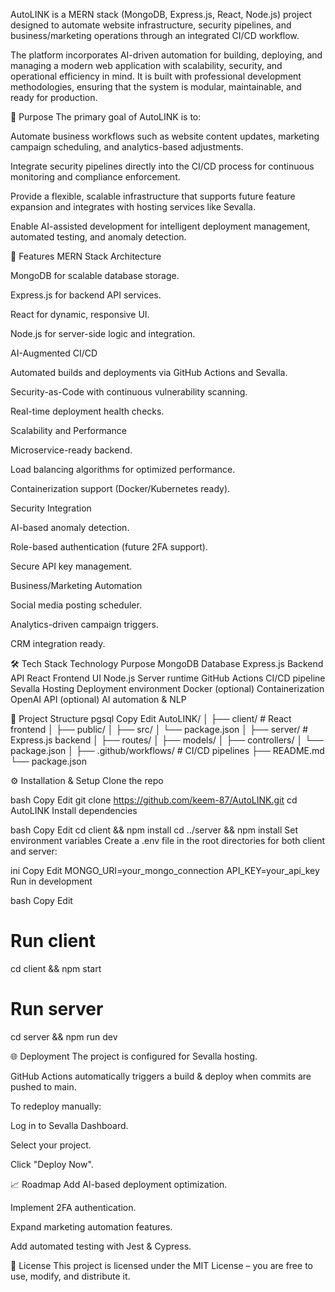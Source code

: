 AutoLINK is a MERN stack (MongoDB, Express.js, React, Node.js) project designed to automate website infrastructure, security pipelines, and business/marketing operations through an integrated CI/CD workflow.

The platform incorporates AI-driven automation for building, deploying, and managing a modern web application with scalability, security, and operational efficiency in mind. It is built with professional development methodologies, ensuring that the system is modular, maintainable, and ready for production.

📌 Purpose
The primary goal of AutoLINK is to:

Automate business workflows such as website content updates, marketing campaign scheduling, and analytics-based adjustments.

Integrate security pipelines directly into the CI/CD process for continuous monitoring and compliance enforcement.

Provide a flexible, scalable infrastructure that supports future feature expansion and integrates with hosting services like Sevalla.

Enable AI-assisted development for intelligent deployment management, automated testing, and anomaly detection.

🚀 Features
MERN Stack Architecture

MongoDB for scalable database storage.

Express.js for backend API services.

React for dynamic, responsive UI.

Node.js for server-side logic and integration.


AI-Augmented CI/CD

Automated builds and deployments via GitHub Actions and Sevalla.

Security-as-Code with continuous vulnerability scanning.

Real-time deployment health checks.


Scalability and Performance

Microservice-ready backend.

Load balancing algorithms for optimized performance.

Containerization support (Docker/Kubernetes ready).


Security Integration

AI-based anomaly detection.

Role-based authentication (future 2FA support).

Secure API key management.


Business/Marketing Automation

Social media posting scheduler.

Analytics-driven campaign triggers.

CRM integration ready.

🛠️ Tech Stack
Technology	Purpose
MongoDB	Database
Express.js	Backend API
React	Frontend UI
Node.js	Server runtime
GitHub Actions	CI/CD pipeline
Sevalla Hosting	Deployment environment
Docker (optional)	Containerization
OpenAI API (optional)	AI automation & NLP

📂 Project Structure
pgsql
Copy
Edit
AutoLINK/
│
├── client/               # React frontend
│   ├── public/
│   ├── src/
│   └── package.json
│
├── server/               # Express.js backend
│   ├── routes/
│   ├── models/
│   ├── controllers/
│   └── package.json
│
├── .github/workflows/    # CI/CD pipelines
├── README.md
└── package.json

⚙️ Installation & Setup
Clone the repo

bash
Copy
Edit
git clone https://github.com/keem-87/AutoLINK.git
cd AutoLINK
Install dependencies

bash
Copy
Edit
cd client && npm install
cd ../server && npm install
Set environment variables
Create a .env file in the root directories for both client and server:

ini
Copy
Edit
MONGO_URI=your_mongo_connection
API_KEY=your_api_key
Run in development

bash
Copy
Edit
# Run client
cd client && npm start

# Run server
cd server && npm run dev

🌐 Deployment
The project is configured for Sevalla hosting.

GitHub Actions automatically triggers a build & deploy when commits are pushed to main.

To redeploy manually:

Log in to Sevalla Dashboard.

Select your project.

Click "Deploy Now".

📈 Roadmap
 Add AI-based deployment optimization.

 Implement 2FA authentication.

 Expand marketing automation features.

 Add automated testing with Jest & Cypress.

📄 License
This project is licensed under the MIT License – you are free to use, modify, and distribute it.

